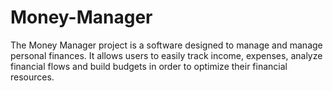 # Money-Manager
The Money Manager project is a software designed to manage and manage personal finances. It allows users to easily track income, expenses, analyze financial flows and build budgets in order to optimize their financial resources.
